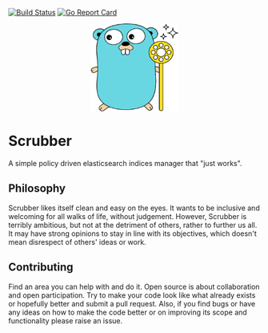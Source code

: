 [![Build Status](https://travis-ci.org/alejandro-carstens/scrubber.svg?branch=master)](https://travis-ci.org/alejandro-carstens/scrubber) [![Go Report Card](https://goreportcard.com/badge/github.com/alejandro-carstens/scrubber)](https://goreportcard.com/report/github.com/alejandro-carstens/scrubber)

<p align="center">
  <img src="https://github.com/alejandro-carstens/scrubber/blob/master/img.png" width="175" height="175">
</p>

# Scrubber

A simple policy driven elasticsearch indices manager that "just works".

## Philosophy

Scrubber likes itself clean and easy on the eyes. It wants to be inclusive and welcoming for all walks of life, without judgement. However, Scrubber is terribly ambitious, but not at the detriment of others, rather to further us all. It may have strong opinions to stay in line with its objectives, which doesn't mean disrespect of others' ideas or work.

## Contributing

Find an area you can help with and do it. Open source is about collaboration and open participation. Try to make your code look like what already exists or hopefully better and submit a pull request. Also, if you find bugs or have any ideas on how to make the code better or on improving its scope and functionality please raise an issue.
